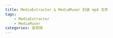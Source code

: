 ```yaml
---
title: MediaExtractor & MediaMuxer 封装 mp4 文件
tags:
    - MediaExtractor
    - MediaMuxer
categories: 音视频
---
```


